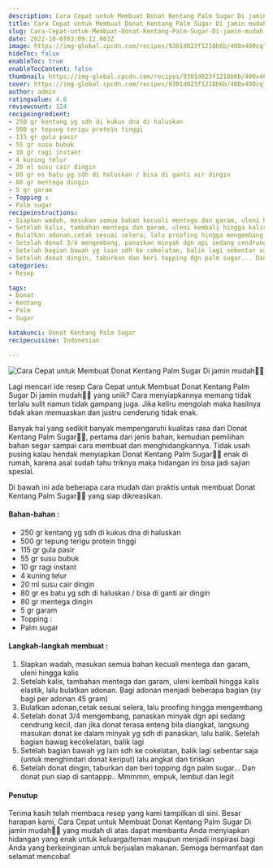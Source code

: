 ```yaml
---
description: Cara Cepat untuk Membuat Donat Kentang Palm Sugar Di jamin mudah"
title: Cara Cepat untuk Membuat Donat Kentang Palm Sugar Di jamin mudah
slug: Cara-Cepat-untuk-Membuat-Donat-Kentang-Palm-Sugar-Di-jamin-mudah
date: 2022-10-6T03:09:12.063Z
image: https://img-global.cpcdn.com/recipes/9301d023f1218b6b/400x400cq70/photo.jpg
hideToc: false
enableToc: true
enableTocContent: false
thumbnail: https://img-global.cpcdn.com/recipes/9301d023f1218b6b/400x400cq70/photo.jpg
cover: https://img-global.cpcdn.com/recipes/9301d023f1218b6b/400x400cq70/photo.jpg
author: admin
ratingvalue: 4.8
reviewcount: 124
recipeingredient:
- 250 gr kentang yg sdh di kukus dna di haluskan
- 500 gr tepung terigu protein tinggi
- 115 gr gula pasir
- 55 gr susu bubuk
- 10 gr ragi instant
- 4 kuning telur
- 20 ml susu cair dingin
- 80 gr es batu yg sdh di haluskan / bisa di ganti air dingin
- 80 gr mentega dingin
- 5 gr garam
- Topping :
- Palm sugar
recipeinstructions:
- Siapkan wadah, masukan semua bahan kecuali mentega dan garam, uleni hingga kalis
- Setelah kalis, tambahan mentega dan garam, uleni kembali hingga kalis elastik, lalu bulatkan adonan. Bagi adonan menjadi beberapa bagian (sy bagi per adonan 45 gram)
- Bulatkan adonan,cetak sesuai selera, lalu proofing hingga mengembang
- Setelah donat 3/4 mengembang, panaskan minyak dgn api sedang cendrung kecil, dan jika donat terasa enteng bila diangkat, langsung masukan donat ke dalam minyak yg sdh di panaskan, lalu balik. Setelah bagian bawag kecokelatan, balik lagi
- Setelah bagian bawah yg lain sdh ke cokelatan, balik lagi sebentar saja (untuk menghindari donat keriput) lalu angkat dan tiriskan
- Setelah donat dingin, taburkan dan beri topping dgn palm sugar... Dan donat pun siap di santappp.. Mmmmm, empuk, lembut dan legit
categories:
- Resep

tags:
- Donat
- Kentang
- Palm
- Sugar

katakunci: Donat Kentang Palm Sugar
recipecuisine: Indonesian

---
```


![Cara Cepat untuk Membuat Donat Kentang Palm Sugar Di jamin mudah👩‍🍳](https://img-global.cpcdn.com/recipes/9301d023f1218b6b/400x400cq70/photo.jpg)

Lagi mencari ide resep Cara Cepat untuk Membuat Donat Kentang Palm Sugar Di jamin mudah👩‍🍳 yang unik? Cara menyiapkannya memang tidak terlalu sulit namun tidak gampang juga. Jika keliru mengolah maka hasilnya tidak akan memuaskan dan justru cenderung tidak enak.

Banyak hal yang sedikit banyak mempengaruhi kualitas rasa dari Donat Kentang Palm Sugar👩‍🍳, pertama dari jenis bahan, kemudian pemilihan bahan segar sampai cara membuat dan menghidangkannya. Tidak usah pusing kalau hendak menyiapkan Donat Kentang Palm Sugar👩‍🍳 enak di rumah, karena asal sudah tahu triknya maka hidangan ini bisa jadi sajian spesial.

Di bawah ini ada beberapa cara mudah dan praktis untuk membuat Donat Kentang Palm Sugar👩‍🍳 yang siap dikreasikan.

<!--inarticleads1-->

#### Bahan-bahan :

- 250 gr kentang yg sdh di kukus dna di haluskan
- 500 gr tepung terigu protein tinggi
- 115 gr gula pasir
- 55 gr susu bubuk
- 10 gr ragi instant
- 4 kuning telur
- 20 ml susu cair dingin
- 80 gr es batu yg sdh di haluskan / bisa di ganti air dingin
- 80 gr mentega dingin
- 5 gr garam
- Topping :
- Palm sugar

<!--inarticleads2-->

#### Langkah-langkah membuat :

1. Siapkan wadah, masukan semua bahan kecuali mentega dan garam, uleni hingga kalis
1. Setelah kalis, tambahan mentega dan garam, uleni kembali hingga kalis elastik, lalu bulatkan adonan. Bagi adonan menjadi beberapa bagian (sy bagi per adonan 45 gram)
1. Bulatkan adonan,cetak sesuai selera, lalu proofing hingga mengembang
1. Setelah donat 3/4 mengembang, panaskan minyak dgn api sedang cendrung kecil, dan jika donat terasa enteng bila diangkat, langsung masukan donat ke dalam minyak yg sdh di panaskan, lalu balik. Setelah bagian bawag kecokelatan, balik lagi
1. Setelah bagian bawah yg lain sdh ke cokelatan, balik lagi sebentar saja (untuk menghindari donat keriput) lalu angkat dan tiriskan
1. Setelah donat dingin, taburkan dan beri topping dgn palm sugar... Dan donat pun siap di santappp.. Mmmmm, empuk, lembut dan legit

#### Penutup

Terima kasih telah membaca resep yang kami tampilkan di sini. Besar harapan kami, Cara Cepat untuk Membuat Donat Kentang Palm Sugar Di jamin mudah👩‍🍳 yang mudah di atas dapat membantu Anda menyiapkan hidangan yang enak untuk keluarga/teman maupun menjadi inspirasi bagi Anda yang berkeinginan untuk berjualan makanan. Semoga bermanfaat dan selamat mencoba!